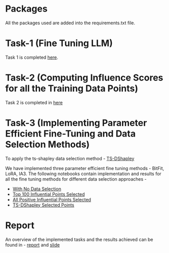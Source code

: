 # Packages
All the packages used are added into the requirements.txt file.

# Task-1 (Fine Tuning LLM)
Task 1 is completed [here](./notebooks/Task1.ipynb). 

# Task-2 (Computing Influence Scores for all the Training Data Points)
Task 2 is completed in [here](./task_02.ipynb)

# Task-3 (Implementing Parameter Efficient Fine-Tuning and Data Selection Methods)
To apply the ts-shapley data selection method -  [TS-DShapley](./task_03.ipynb)


We have implemented three parameter efficient fine tuning methods - BitFit, LoRA, IA3. The following notebooks contain implementation and results for all the fine tuning methods for different data selection approaches - 

- [With No Data Selection](./Task3_all_data_points_Finetuning_Full_bitfit_Lora.ipynb)
- [Top 100 Influential Points Selected](./Task3_influential_top100_data_points_Finetuning_Full_bitfit_Lora.ipynb)
- [All Positive Influential Points Selected](./Task3_influential_data_points_Finetuning_Full_bitfit_Lora.ipynb)
- [TS-DShapley Selected Points](./Task3_shapley_selected_data_points_Finetuning_Full_bitfit_Lora.ipynb)

# Report
An overview of the implemented tasks and the results achieved can be found in - [report](./report_clean.pdf) and [slide](./NNTI%20project%20presentation-clean.pdf)